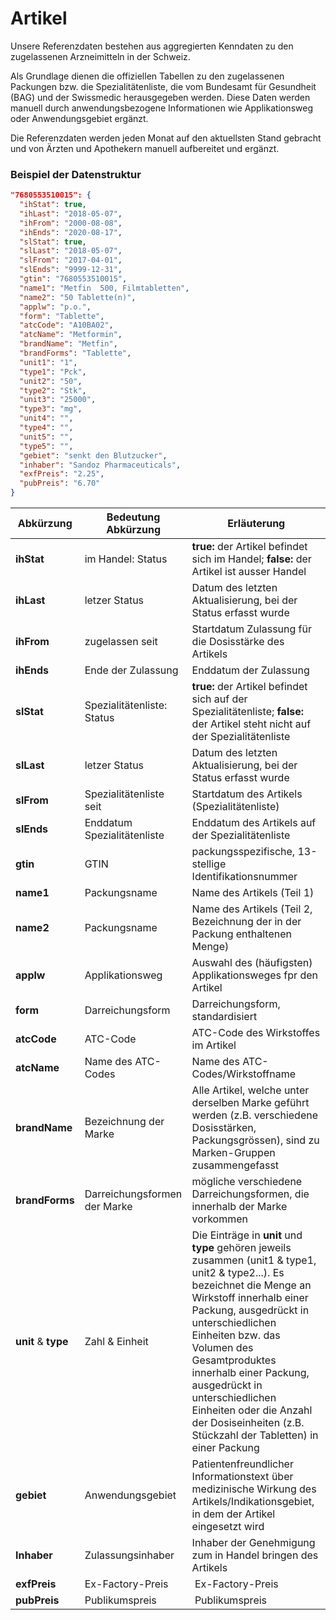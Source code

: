 # Artikel

Unsere Referenzdaten bestehen aus aggregierten Kenndaten zu den zugelassenen Arzneimitteln in der Schweiz.

Als Grundlage dienen die offiziellen Tabellen zu den zugelassenen Packungen bzw. die Spezialitätenliste, die vom Bundesamt für Gesundheit (BAG) und der Swissmedic herausgegeben werden. Diese Daten werden manuell durch anwendungsbezogene Informationen wie Applikationsweg oder Anwendungsgebiet ergänzt.

Die Referenzdaten werden jeden Monat auf den aktuellsten Stand gebracht und von Ärzten und Apothekern manuell aufbereitet und ergänzt. 

### Beispiel der Datenstruktur

```JSON
"7680553510015": {
  "ihStat": true,
  "ihLast": "2018-05-07",
  "ihFrom": "2000-08-08",
  "ihEnds": "2020-08-17",
  "slStat": true,
  "slLast": "2018-05-07",
  "slFrom": "2017-04-01",
  "slEnds": "9999-12-31",
  "gtin": "7680553510015",
  "name1": "Metfin  500, Filmtabletten",
  "name2": "50 Tablette(n)",
  "applw": "p.o.",
  "form": "Tablette",
  "atcCode": "A10BA02",
  "atcName": "Metformin",
  "brandName": "Metfin",
  "brandForms": "Tablette",
  "unit1": "1",
  "type1": "Pck",
  "unit2": "50",
  "type2": "Stk",
  "unit3": "25000",
  "type3": "mg",
  "unit4": "",
  "type4": "",
  "unit5": "",
  "type5": "",
  "gebiet": "senkt den Blutzucker",
  "inhaber": "Sandoz Pharmaceuticals",
  "exfPreis": "2.25",
  "pubPreis": "6.70"
}
```
|**Abkürzung**| **Bedeutung Abkürzung**| **Erläuterung**|
|--------|---------------|--------------|
|**ihStat**|im Handel: Status|**true:** der Artikel befindet sich im Handel; **false:** der Artikel ist ausser Handel
|**ihLast** | letzer Status | Datum des letzten Aktualisierung, bei der Status erfasst wurde |
|**ihFrom** | zugelassen seit | Startdatum Zulassung für die Dosisstärke des Artikels  |
|**ihEnds** | Ende der Zulassung  | Enddatum der Zulassung |
|**slStat** |Spezialitätenliste: Status |**true:** der Artikel befindet sich auf der Spezialitätenliste; **false:** der Artikel steht nicht auf der Spezialitätenliste
|**slLast** | letzer Status | Datum des letzten Aktualisierung, bei der Status erfasst wurde |
|**slFrom** | Spezialitätenliste seit | Startdatum des Artikels (Spezialitätenliste)        |
|**slEnds** | Enddatum Spezialitätenliste | Enddatum des Artikels auf der Spezialitätenliste |
|**gtin**| GTIN|packungsspezifische, 13-stellige Identifikationsnummer |
|**name1** |Packungsname | Name des Artikels (Teil 1)
|**name2** |Packungsname | Name des Artikels (Teil 2, Bezeichnung der in der Packung enthaltenen Menge)
|**applw** |Applikationsweg | Auswahl des (häufigsten) Applikationsweges fpr den Artikel |
|**form** |Darreichungsform | Darreichungsform, standardisiert |
|**atcCode** |ATC-Code | ATC-Code des Wirkstoffes im Artikel |
|**atcName** |Name des ATC-Codes | Name des ATC-Codes/Wirkstoffname |
|**brandName** |Bezeichnung der Marke |Alle Artikel, welche unter derselben Marke geführt werden (z.B. verschiedene Dosisstärken, Packungsgrössen), sind zu Marken-Gruppen zusammengefasst|
|**brandForms**| Darreichungsformen der Marke | mögliche verschiedene Darreichungsformen, die innerhalb der Marke vorkommen |
|**unit** & **type** |Zahl & Einheit |Die Einträge in **unit** und **type** gehören jeweils zusammen (unit1 & type1, unit2 & type2...). Es bezeichnet die Menge an Wirkstoff innerhalb einer Packung, ausgedrückt in unterschiedlichen Einheiten bzw. das Volumen des Gesamtproduktes innerhalb einer Packung, ausgedrückt in unterschiedlichen Einheiten oder die Anzahl der Dosiseinheiten (z.B. Stückzahl der Tabletten) in einer Packung |
|**gebiet**| Anwendungsgebiet | Patientenfreundlicher Informationstext über medizinische Wirkung des Artikels/Indikationsgebiet, in dem der Artikel eingesetzt wird |
|**Inhaber**| Zulassungsinhaber | Inhaber der Genehmigung zum in Handel bringen des Artikels|
|**exfPreis** | Ex-Factory-Preis | Ex-Factory-Preis |
|**pubPreis** | Publikumspreis | Publikumspreis|